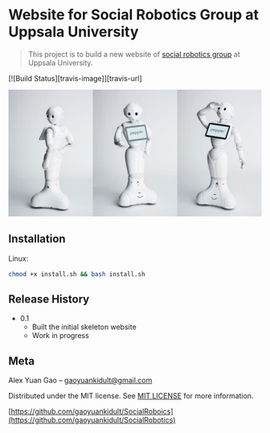 # Website for Social Robotics Group at Uppsala University
> This project is to build a new website of [social robotics group](http://www.it.uu.se/research/visual_information_and_interaction/research/socialrobotics) at Uppsala University.

[![Build Status][travis-image]][travis-url]

![](header.jpg)

## Installation

Linux:

```sh
chmod +x install.sh && bash install.sh
```
## Release History

* 0.1
    * Built the initial skeleton website
    * Work in progress

## Meta

Alex Yuan Gao – gaoyuankidult@gmail.com

Distributed under the MIT license. See [MIT LICENSE](https://en.wikipedia.org/wiki/MIT_License) for more information.

[https://github.com/gaoyuankidult/SocialRoboics](https://github.com/gaoyuankidult/SocialRobotics)

[npm-image]: https://img.shields.io/npm/v/datadog-metrics.svg?style=flat-square
[npm-url]: https://npmjs.org/package/datadog-metrics
[npm-downloads]: https://img.shields.io/npm/dm/datadog-metrics.svg?style=flat-square